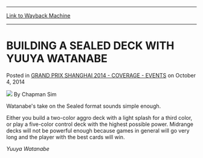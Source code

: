 
---
[Link to Wayback Machine](https://web.archive.org/web/20150911111343/http://magic.wizards.com/en/events/coverage/gpsha14/building-sealed-deck-yuuya-watanabe-2014-10-04)

[_metadata_:author]:- "Chapman Sim"
[_metadata_:description]:- "Watanabe's take on the Sealed format sounds simple enough. Either you build a two-color aggro deck with a light splash for a third color, or play a five-color control deck with the highest possible power. Midrange decks will not be powerful enough because games in general will go very long and the player with the best cards will win.     Yuuya Watanabe"
[_metadata_:generator]:- "Drupal 7 (http://drupal.org)"
[_metadata_:node]:- "285216"
[_metadata_:publish_date]:- "2014-10-04"
[_metadata_:source]:- "div-main-content"
[_metadata_:title]:- "BUILDING A SEALED DECK WITH YUUYA WATANABE"
[_metadata_:wayback_capture_timestamp]:- "2015-09-11 11:13:43"
[_metadata_:wayback_raw_url]:- "https://web.archive.org/web/20150911111343id_/http://magic.wizards.com/en/events/coverage/gpsha14/building-sealed-deck-yuuya-watanabe-2014-10-04"
[_metadata_:wayback_url]:- "http://magic.wizards.com/en/events/coverage/gpsha14/building-sealed-deck-yuuya-watanabe-2014-10-04"
---


BUILDING A SEALED DECK WITH YUUYA WATANABE
==========================================



 Posted in [GRAND PRIX SHANGHAI 2014 - COVERAGE - EVENTS](/en/events/coverage/gpsha14)
 on October 4, 2014 






![](https://media.magic.wizards.com/styles/auth_small/public/images/person/chapman_icon_0.jpg)
By Chapman Sim










Watanabe's take on the Sealed format sounds simple enough.


Either you build a two-color aggro deck with a light splash for a third color, or play a five-color control deck with the highest possible power. Midrange decks will not be powerful enough because games in general will go very long and the player with the best cards will win.




*Yuuya Watanabe* 




  





